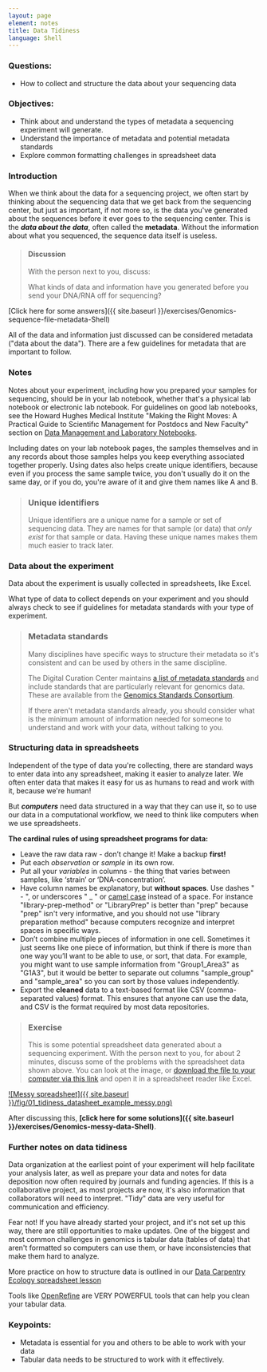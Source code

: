 ```yaml
---
layout: page
element: notes
title: Data Tidiness
language: Shell
---
```

### Questions:

- How to collect and structure the data about your sequencing data

### Objectives:

- Think about and understand the types of metadata a sequencing experiment will generate.
- Understand the importance of metadata and potential metadata standards
- Explore common formatting challenges in spreadsheet data

### Introduction

When we think about the data for a sequencing project, we often start by thinking about the sequencing data that we get back from the sequencing center, but just as important, if not more so, is the data you've generated about the sequences before it ever goes to the sequencing center. This is the ***data about the data***, often called the **metadata**. Without the information about what you sequenced, the sequence data itself is useless.  

> #### Discussion
> With the person next to you, discuss:
>
> What kinds of data and information have you generated before you send your DNA/RNA off for sequencing?
>

[Click here for some answers]({{ site.baseurl }}/exercises/Genomics-sequence-file-metadata-Shell)

All of the data and information just discussed can be considered metadata ("data about the data"). There are a few guidelines for metadata that are important to follow.

### Notes

Notes about your experiment, including how you prepared your samples for sequencing, should be in your lab notebook, whether that's a physical lab notebook or electronic lab notebook. For guidelines on good lab notebooks, see the Howard Hughes Medical Institute "Making the Right Moves: A Practical Guide to Scientifıc Management for Postdocs and New Faculty" section on
[Data Management and Laboratory Notebooks](http://www.hhmi.org/sites/default/files/Educational%20Materials/Lab%20Management/Making%20the%20Right%20Moves/moves2_ch8.pdf).


Including dates on your lab notebook pages, the samples themselves and in
any records about those samples helps you keep everything associated 
together properly. Using dates also helps create unique identifiers, 
because even
if you process the same sample twice, you don't usually do it on the same
day, or if you do, you're aware of it and give them names like A and B.

> ### Unique identifiers
> Unique identifiers are a unique name for a sample or set of sequencing data.
> They are names for that sample (or data) that *only exist* 
> for that sample or data. Having these
> unique names makes them much easier to track later.

### Data about the experiment

Data about the experiment is usually collected in spreadsheets, like Excel.

What type of data to collect depends on your experiment and 
you should always check to see if guidelines for metadata standards
with your type of experiment.

> ### Metadata standards
> Many disciplines have specific ways to structure their metadata 
> so it's consistent and can be used by others in the same discipline.
>
> The Digital Curation Center maintains [a list of metadata  standards](http://www.dcc.ac.uk/resources/metadata-standards/list) and include standards that are particularly relevant for genomics data. These are available from the [Genomics Standards Consortium](http://gensc.org/projects/).
>
> If there aren't metadata standards already, you should consider what 
> is the minimum amount of information needed for someone to understand 
> and work with your data, without talking to you.

### Structuring data in spreadsheets

Independent of the type of data you're collecting, there are standard ways to enter data into any spreadsheet, making it easier to analyze later. We often enter data that makes it easy for us as humans to read and work with it, because we're human! 

But ***computers*** need data structured in a way that they can use it, so to use our data in a computational workflow, we need to think like computers when we use spreadsheets.

**The cardinal rules of using spreadsheet programs for data:**

- Leave the raw data raw - don’t change it! Make a backup **first!**
- Put each *observation* or *sample* in its own row.
- Put all your *variables* in columns - the thing that varies between samples, like ‘strain’ or ‘DNA-concentration’.
- Have column names be explanatory, but **without spaces**. Use dashes " - ", or underscores " _ " or [camel case](https://en.wikipedia.org/wiki/Camel_case) instead of a space. For instance "library-prep-method" or "LibraryPrep" is better than "prep" because "prep" isn't very informative, and you should not use "library preparation method" because computers recognize and interpret spaces in specific ways.
- Don’t combine multiple pieces of information in one cell. Sometimes it just seems like one piece of information, but think if there is more than one way 
you’ll want to be able to use, or sort, that data. For example, you might want to use sample information from "Group1_Area3" as "G1A3", but it would be better to separate out columns "sample_group" and "sample_area" so you can sort by those values independently.
- Export the **cleaned** data to a text-based format like CSV (comma-separated values) format. This ensures that anyone can use the data, and CSV is the format required by most data repositories.

> ### Exercise
> This is some potential spreadsheet data generated about a sequencing experiment. With the person next to you, for about 2 minutes, discuss some of the problems with the spreadsheet data shown above. You can look at the image, or [download the file to your computer via this link](https://github.com/datacarpentry/organization-genomics/raw/gh-pages/files/Ecoli_metadata_composite_messy.xlsx) and open it in a spreadsheet reader like Excel. 

[![Messy spreadsheet]({{ site.baseurl }}/fig/01_tidiness_datasheet_example_messy.png)](https://github.com/datacarpentry/organization-genomics/raw/gh-pages/files/Ecoli_metadata_composite_messy.xlsx)

After discussing this, **[click here for some solutions]({{ site.baseurl }}/exercises/Genomics-messy-data-Shell)**.

### Further notes on data tidiness

Data organization at the earliest point of your experiment will help 
facilitate your analysis later, as well as prepare your data 
and notes for data deposition now often required by journals 
and funding agencies. If this is a collaborative project, as 
most projects are now, it's also information that collaborators 
will need to interpret. "Tidy" data are very useful 
for communication and efficiency.

Fear not! If you have already started your project, and it's 
not set up this way, there are still opportunities to make 
updates. One of the biggest and most common challenges 
in genomics is tabular data (tables of data) that 
aren't formatted so computers can use them, or have inconsistencies 
that make them hard to analyze.

More practice on how to structure data is outlined in our [Data Carpentry Ecology spreadsheet lesson](http://www.datacarpentry.org/spreadsheet-ecology-lesson/02-common-mistakes/)

Tools like [OpenRefine](http://www.datacarpentry.org/OpenRefine-ecology-lesson/) are VERY POWERFUL tools that can help you clean your tabular data.

### Keypoints:

- Metadata is essential for you and others to be able to work with your data
- Tabular data needs to be structured to work with it effectively. 




